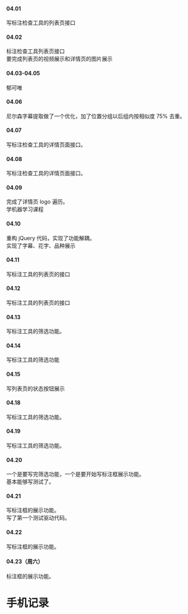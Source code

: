 

#### 04.01   

写标注检查工具的列表页接口    


#### 04.02   

标注检查工具列表页接口    
要完成列表页的视频展示和详情页的图片展示     


#### 04.03-04.05    

郁可唯    


#### 04.06    

尼尔森字幕提取做了一个优化，加了位置分组以后组内按相似度 75% 去重。           


#### 04.07   

写标注检查工具的详情页面接口。     


#### 04.08   

写标注检查工具的详情页面接口。     


#### 04.09   

完成了详情页 logo 遍历。   
学机器学习课程


#### 04.10   

重构 jQuery 代码，实现了功能解耦。    
实现了字幕、花字、品种展示    


#### 04.11   

写标注工具的列表页的接口   


#### 04.12   

写标注工具的列表页的接口     


#### 04.13  

写标注工具的筛选功能。     


#### 04.14   

写标注工具的筛选功能   


#### 04.15   

写列表页的状态按钮展示      


#### 04.18   

写标注工具的筛选功能。   


#### 04.19   

写标注工具的筛选功能。   


#### 04.20   

一个是要写完筛选功能，一个是要开始写标注框展示功能。   
基本能够写测试了。    


#### 04.21   

写标注框的展示功能。      
写了第一个测试驱动代码。   


#### 04.22   

写标注框的展示功能。      


#### 04.23（周六）    

标注框的展示功能。    









# 手机记录   






